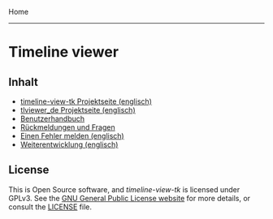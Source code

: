 Home

---

# Timeline viewer

## Inhalt

- [timeline-view-tk Projektseite (englisch)](https://github.com/peter88213/timeline-view-tk)
- [tlviewer_de Projektseite (englisch)](https://github.com/peter88213/tlviewer_de)
- [Benutzerhandbuch](help)
- [Rückmeldungen und Fragen](https://github.com/peter88213/timeline-view-tk/discussions)
- [Einen Fehler melden (englisch)](https://github.com/peter88213/timeline-view-tk/issues)
- [Weiterentwicklung (englisch)](https://github.com/users/peter88213/projects/18)

## License

This is Open Source software, and *timeline-view-tk* is licensed under GPLv3. See the
[GNU General Public License website](https://www.gnu.org/licenses/gpl-3.0.en.html) for more
details, or consult the [LICENSE](https://github.com/peter88213/timeline-view-tk/blob/main/LICENSE) file.




